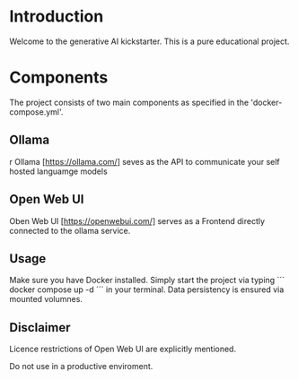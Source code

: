 # Introduction 

Welcome to the generative AI kickstarter. This is a pure educational project. 

# Components

The project consists of two main components as specified in the 'docker-compose.yml'.  

## Ollama 
r
Ollama [https://ollama.com/] seves as the API to communicate your self hosted languamge models 

## Open Web UI 

Oben Web UI [https://openwebui.com/] serves as a Frontend directly connected to the ollama service. 

## Usage 

Make sure you have Docker installed. Simply start the project via typing
´´´
docker compose up -d 
´´´
in your terminal. Data persistency is ensured via mounted volumnes. 

## Disclaimer 

Licence restrictions of Open Web UI are explicitly mentioned. 

Do not use in a productive enviroment. 